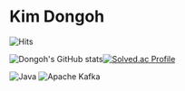 # Kim Dongoh

![Hits](https://hits.seeyoufarm.com/api/count/incr/badge.svg?url=https%3A%2F%2Fgithub.com%2Fkim-dongoh&count_bg=%23F7C9AC&title_bg=%23FBB4BF&icon=&icon_color=%23E7E7E7&title=hits&edge_flat=false)

![Dongoh's GitHub stats](https://github-readme-stats.vercel.app/api?username=Dongoh&show_icons=true&theme=swift)[![Solved.ac Profile](http://mazassumnida.wtf/api/v2/generate_badge?boj=hognod)](https://solved.ac/hognod/)

![Java](https://img.shields.io/badge/Java-007396.svg?&style=for-the-badge&logo=Java&logoColor=white)
![Apache Kafka](https://img.shields.io/badge/Apache%20Kafka-231F20.svg?&style=for-the-badge&logo=Apache%20Kafka&logoColor=white)
